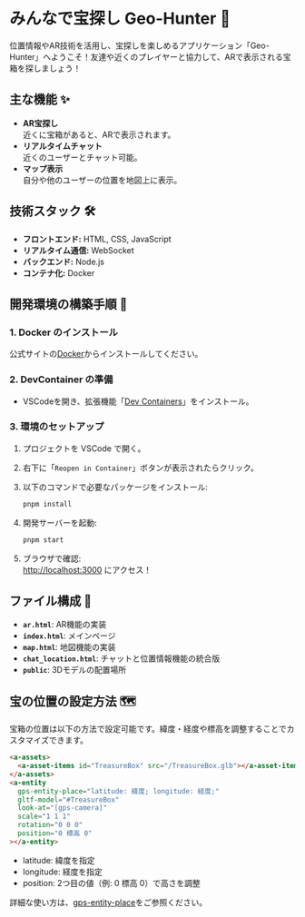 # みんなで宝探し Geo-Hunter 🎉

位置情報やAR技術を活用し、宝探しを楽しめるアプリケーション「Geo-Hunter」へようこそ！友達や近くのプレイヤーと協力して、ARで表示される宝箱を探しましょう！


## 主な機能 ✨

- **AR宝探し**  
  近くに宝箱があると、ARで表示されます。
- **リアルタイムチャット**  
  近くのユーザーとチャット可能。
- **マップ表示**  
  自分や他のユーザーの位置を地図上に表示。


## 技術スタック 🛠️

- **フロントエンド:** HTML, CSS, JavaScript  
- **リアルタイム通信:** WebSocket  
- **バックエンド:** Node.js  
- **コンテナ化:** Docker  



## 開発環境の構築手順 🚀

### 1. Docker のインストール  
公式サイトの[Docker](https://www.docker.com/ja-jp/)からインストールしてください。

### 2. DevContainer の準備  
- VSCodeを開き、拡張機能「[Dev Containers](https://marketplace.visualstudio.com/items?itemName=ms-vscode-remote.remote-containers)」をインストール。

### 3. 環境のセットアップ  
1. プロジェクトを VSCode で開く。  
2. 右下に「`Reopen in Container`」ボタンが表示されたらクリック。  
3. 以下のコマンドで必要なパッケージをインストール:  

    ```bash
    pnpm install
    ```

4. 開発サーバーを起動:  

    ```bash
    pnpm start
    ```

5. ブラウザで確認:  
   [http://localhost:3000](http://localhost:3000) にアクセス！


## ファイル構成 📁

- **`ar.html`**: AR機能の実装  
- **`index.html`**: メインページ  
- **`map.html`**: 地図機能の実装  
- **`chat_location.html`**: チャットと位置情報機能の統合版  
- **`public`**: 3Dモデルの配置場所


## 宝の位置の設定方法 🗺️

宝箱の位置は以下の方法で設定可能です。緯度・経度や標高を調整することでカスタマイズできます。

```html
<a-assets>
  <a-asset-items id="TreasureBox" src="/TreasureBox.glb"></a-asset-items>
</a-assets>
<a-entity
  gps-entity-place="latitude: 緯度; longitude: 経度;"
  gltf-model="#TreasureBox"
  look-at="[gps-camera]"
  scale="1 1 1"
  rotation="0 0 0"
  position="0 標高 0"
></a-entity>
```
- latitude: 緯度を指定
- longitude: 経度を指定
- position: 2つ目の値（例: 0 標高 0）で高さを調整

詳細な使い方は、[gps-entity-place](https://github.com/takusandayooo/geo-hunter-main/blob/703da56f91ec71473b3117a0e56a6c6306362fe9/ar.html#L59-L69)をご参照ください。
